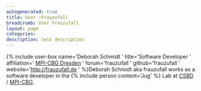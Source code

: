 ```yaml
---
autogenerated: true
title: User ›Frauzufall
breadcrumb: User Frauzufall
layout: page
categories: 
description: test description
---
```


{% include user-box name='Deborah Schmidt ' title='Software Developer ' affiliation=' [MPI-CBG Dresden](https://www.mpi-cbg.de/) ' forum='frauzufall ' github='frauzufall ' website='http://frauzufall.de ' %}Deborah Schmidt aka frauzufall works as a software developer in the {% include person content='Jug' %} Lab at [CSBD](CSBD ) / [MPI-CBG](MPI-CBG ).
